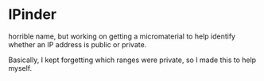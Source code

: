# IPinder

horrible name, but working on getting a micromaterial to help identify whether
an IP address is public or private.

Basically, I kept forgetting which ranges were private, so I made this to help
myself.
